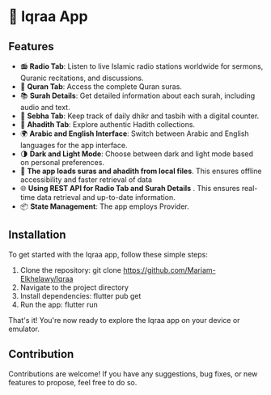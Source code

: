 # 🕌 Iqraa App

## Features

- 📻 **Radio Tab**: Listen to live Islamic radio stations worldwide for sermons, Quranic recitations, and discussions.
- 📖 **Quran Tab**: Access the complete Quran suras.
- 📚 **Surah Details**: Get detailed information about each surah, including audio and text.
- 📿 **Sebha Tab**: Keep track of daily dhikr and tasbih with a digital counter.
- 📜 **Ahadith Tab**: Explore authentic Hadith collections.
- 🌍 **Arabic and English Interface**: Switch between Arabic and English languages for the app interface.
- 🌗 **Dark and Light Mode**: Choose between dark and light mode based on personal preferences.
- 📁 **The app loads suras and ahadith from local files**. This ensures offline accessibility and faster retrieval of data
- 🌐 **Using REST API for Radio Tab and Surah Details** . This ensures real-time data retrieval and up-to-date information.
-  📦 **State Management**: The app employs Provider.


## Installation
To get started with the Iqraa app, follow these simple steps:

1. Clone the repository:
   git clone https://github.com/Mariam-Elkhelawy/Iqraa
2. Navigate to the project directory
3. Install dependencies:
   flutter pub get
4. Run the app:
   flutter run

That's it! You're now ready to explore the Iqraa app on your device or emulator.

## Contribution
Contributions are welcome! If you have any suggestions, bug fixes, or new features to propose, feel free to do so.

